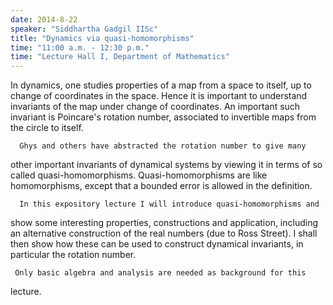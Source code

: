 ```yaml
---
date: 2014-8-22
speaker: "Siddhartha Gadgil IISc"
title: "Dynamics via quasi-homomorphisms"
time: "11:00 a.m. - 12:30 p.m." 
time: "Lecture Hall I, Department of Mathematics"
---
```

In dynamics, one studies properties of a map from a space to itself,
up to change of coordinates in the space. Hence it is important to
understand invariants of the map under change of coordinates. An important
such invariant is Poincare's rotation number, associated to invertible maps
from the circle to itself.

      Ghys and others have abstracted the rotation number to give many
other important invariants of dynamical systems by viewing it in terms of so
called quasi-homomorphisms. Quasi-homomorphisms are like homomorphisms,
except that a bounded error is allowed in the definition.

      In this expository lecture I will introduce quasi-homomorphisms and
show some interesting properties, constructions and application, including
an alternative construction of the real numbers (due to Ross Street). I
shall then show how these can be used to construct dynamical invariants, in
particular the rotation number.

     Only basic algebra and analysis are needed as background for this
lecture.

